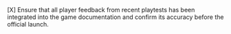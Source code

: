 [X] Ensure that all player feedback from recent playtests has been integrated into the game documentation and confirm its accuracy before the official launch.